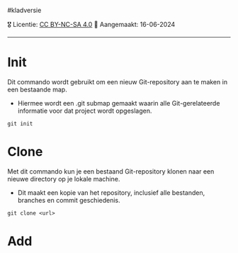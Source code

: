 #kladversie 

🎖️ Licentie: [CC BY-NC-SA 4.0](https://creativecommons.org/licenses/by-nc-sa/4.0/)
📅 Aangemaakt: 16-06-2024

---
# Init
Dit commando wordt gebruikt om een nieuw Git-repository aan te maken in een bestaande map. 
* Hiermee wordt een .git submap gemaakt waarin alle Git-gerelateerde informatie voor dat project wordt opgeslagen.

```
git init
```

# Clone
Met dit commando kun je een bestaand Git-repository klonen naar een nieuwe directory op je lokale machine. 
* Dit maakt een kopie van het repository, inclusief alle bestanden, branches en commit geschiedenis.

```
git clone <url>
```

# Add
